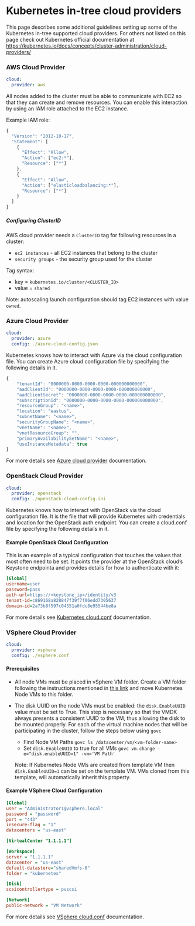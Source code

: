 # Kubernetes in-tree cloud providers

This page describes some additional guidelines setting up some of the Kubernetes in-tree supported cloud providers. For others not listed on this page check out Kubernetes official documentation at https://kubernetes.io/docs/concepts/cluster-administration/cloud-providers/


### AWS Cloud Provider

```yaml
cloud:
  provider: aws
```

All nodes added to the cluster must be able to communicate with EC2 so that they can create and remove resources. You can enable this interaction by using an IAM role attached to the EC2 instance.

Example IAM role:

```js
{
  "Version": "2012-10-17",
  "Statement": [
    {
      "Effect": "Allow",
      "Action": ["ec2:*"],
      "Resource": ["*"]
    },
    {
      "Effect": "Allow",
      "Action": ["elasticloadbalancing:*"],
      "Resource": ["*"]
    }
  ]
}
```

##### Configuring ClusterID

AWS cloud provider needs a `ClusterID` tag for following resources in a cluster:

- `ec2 instances` - all EC2 instances that belong to the cluster
- `security groups` - the security group used for the cluster

Tag syntax:

- key = `kubernetes.io/cluster/<CLUSTER_ID>`
- value = `shared`

Note: autoscaling launch configuration should tag EC2 instances with value `owned`.

### Azure Cloud Provider

```yaml
cloud:
  provider: azure
  config: ./azure-cloud-config.json
```

Kubernetes knows how to interact with Azure via the cloud configuration file. You can create Azure cloud configuration file by specifying the following details in it.

```js
{
    "tenantId": "0000000-0000-0000-0000-000000000000",
    "aadClientId": "0000000-0000-0000-0000-000000000000",
    "aadClientSecret": "0000000-0000-0000-0000-000000000000",
    "subscriptionId": "0000000-0000-0000-0000-000000000000",
    "resourceGroup": "<name>",
    "location": "eastus",
    "subnetName": "<name>",
    "securityGroupName": "<name>",
    "vnetName": "<name>",
    "vnetResourceGroup": "",
    "primaryAvailabilitySetName": "<name>",
    "useInstanceMetadata": true
}
```

For more details see [Azure cloud provider](https://github.com/kubernetes/cloud-provider-azure/blob/master/docs/cloud-provider-config.md) documentation.

### OpenStack Cloud Provider

```yaml
cloud:
  provider: openstack
  config: ./openstack-cloud-config.ini
```

Kubernetes knows how to interact with OpenStack via the cloud configuration file. It is the file that will provide Kubernetes with credentials and location for the OpenStack auth endpoint. You can create a cloud.conf file by specifying the following details in it.

#### Example OpenStack Cloud Configuration

This is an example of a typical configuration that touches the values that most often need to be set. It points the provider at the OpenStack cloud’s Keystone endpointa and provides details for how to authenticate with it:

```ini
[Global]
username=user
password=pass
auth-url=https://<keystone_ip>/identity/v3
tenant-id=c869168a828847f39f7f06edd7305637
domain-id=2a73b8f597c04551a0fdc8e95544be8a
```

For more details see [Kubernetes cloud.conf](https://kubernetes.io/docs/concepts/cluster-administration/cloud-providers/#cloud-conf) documentation.

### VSphere Cloud Provider

```yaml
cloud:
  provider: vsphere
  config: ./vsphere.conf
```

#### Prerequisites

- All node VMs must be placed in vSphere VM folder. Create a VM folder following the instructions mentioned in [this link](https://docs.vmware.com/en/VMware-vSphere/6.0/com.vmware.vsphere.vcenterhost.doc/GUID-031BDB12-D3B2-4E2D-80E6-604F304B4D0C.html) and move Kubernetes Node VMs to this folder.
- The disk UUID on the node VMs must be enabled: the `disk.EnableUUID` value must be set to True. This step is necessary so that the VMDK always presents a consistent UUID to the VM, thus allowing the disk to be mounted properly. For each of the virtual machine nodes that will be participating in the cluster, follow the steps below using `govc`
    - Find Node VM Paths `govc ls /datacenter/vm/<vm-folder-name>`
    - Set `disk.EnableUUID` to true for all VMs `govc vm.change -e="disk.enableUUID=1" -vm='VM Path'`

    Note: If Kubernetes Node VMs are created from template VM then `disk.EnableUUID=1` can be set on the template VM. VMs cloned from this template, will automatically inherit this property.

#### Example VSphere Cloud Configuration

```ini
[Global]
user = "Administrator1@vsphere.local"
password = "password"
port = "443"
insecure-flag = "1"
datacenters = "us-east"

[VirtualCenter "1.1.1.1"]

[Workspace]
server = "1.1.1.1"
datacenter = "us-east"
default-datastore="sharedVmfs-0"
folder = "kubernetes"

[Disk]
scsicontrollertype = pvscsi

[Network]
public-network = "VM Network"
```

For more details see [VSphere cloud.conf](https://vmware.github.io/vsphere-storage-for-kubernetes/documentation/) documentation.
